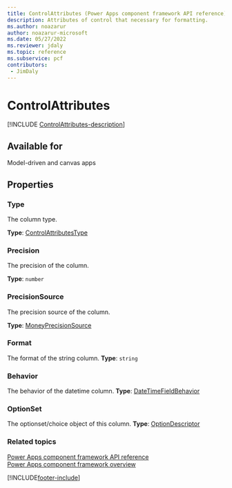```yaml
---
title: ControlAttributes (Power Apps component framework API reference) | Microsoft Docs
description: Attributes of control that necessary for formatting.
ms.author: noazarur
author: noazarur-microsoft
ms.date: 05/27/2022
ms.reviewer: jdaly
ms.topic: reference
ms.subservice: pcf
contributors:
 - JimDaly
---
```


# ControlAttributes

[!INCLUDE [ControlAttributes-description](includes/controlattributes-description.md)]

## Available for

Model-driven and canvas apps

## Properties

### Type

The column type.

**Type**: [ControlAttributesType](ControlAttributesType.md)

### Precision

The precision of the column.

**Type**: `number`

### PrecisionSource

The precision source of the column.

**Type**: [MoneyPrecisionSource](./moneyprecisionsource.md)

### Format

The format of the string column.
**Type**: `string`

### Behavior

The behavior of the datetime column.
**Type**: [DateTimeFieldBehavior](./DateTimeFieldBehavior.md)

### OptionSet

The optionset/choice object of this column.
**Type**: [OptionDescriptor](./optiondescriptor.md)

### Related topics

[Power Apps component framework API reference](../reference/index.md)<br/>
[Power Apps component framework overview](../overview.md)

[!INCLUDE[footer-include](../../../includes/footer-banner.md)]
